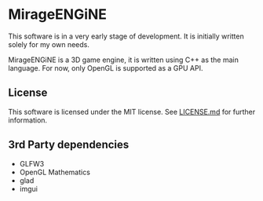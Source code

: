 MirageENGiNE
============
This software is in a very early stage of development. It is initially written solely for my own needs.

MirageENGiNE is a 3D game engine, it is written using C++ as the main language. For now, only OpenGL is supported as a GPU API.

License
-------
This software is licensed under the MIT license. See [LICENSE.md](LICENSE.md) for further information.

3rd Party dependencies
----------------------
* GLFW3
* OpenGL Mathematics
* glad
* imgui